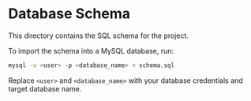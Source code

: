 # Database Schema

This directory contains the SQL schema for the project.

To import the schema into a MySQL database, run:

```bash
mysql -u <user> -p <database_name> < schema.sql
```

Replace `<user>` and `<database_name>` with your database credentials and target database name.
